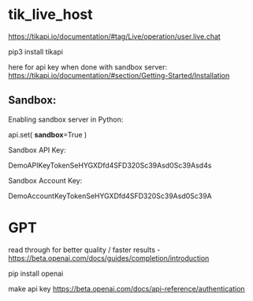 # tik_live_host

https://tikapi.io/documentation/#tag/Live/operation/user.live.chat

pip3 install tikapi

here for api key when done with sandbox server:  https://tikapi.io/documentation/#section/Getting-Started/Installation

## Sandbox:

Enabling sandbox server in Python:

api.set(
    __sandbox__=True
)

Sandbox API Key:

DemoAPIKeyTokenSeHYGXDfd4SFD320Sc39Asd0Sc39Asd4s

Sandbox Account Key:

DemoAccountKeyTokenSeHYGXDfd4SFD320Sc39Asd0Sc39A


# GPT

read through for better quality / faster results - https://beta.openai.com/docs/guides/completion/introduction

pip install openai

make api key https://beta.openai.com/docs/api-reference/authentication


